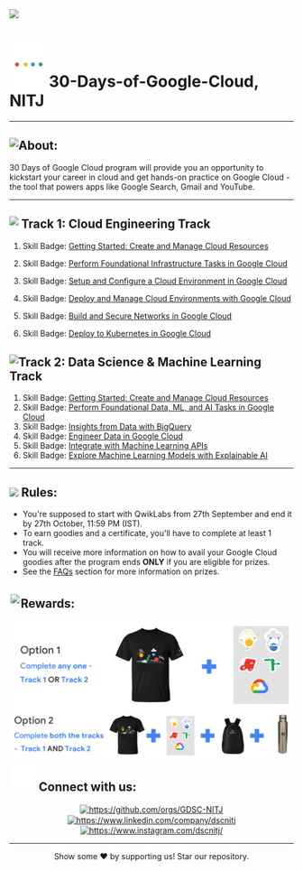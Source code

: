 

<img src="https://socialify.git.ci/GDSC-NITJ/Events/image?description=1&descriptionEditable=30%20Days%20of%20Google%20Cloud%2C%20NIT-J%0A(27th%20Sept%20-%2027th%20Oct%2C%202021)&font=Inter&logo=https%3A%2F%2Fcdn.discordapp.com%2Fattachments%2F891681517120659526%2F891695744409550888%2Fbanner.png&owner=1&pattern=Formal%20Invitation&theme=Light">

# <img src="utils/gcp.gif" style=" padding-bottom:-5px; object-fit:cover; height:80px; width:70px">30-Days-of-Google-Cloud, NITJ 

<hr>

## <img src="https://emojis.slackmojis.com/emojis/images/1613433371/13132/diamond_spin.gif?1613433371" style="height:40px; padding-bottom:5px;">About:

30 Days of Google Cloud program will provide you an opportunity to kickstart your career in cloud and get hands-on practice on Google Cloud - the tool that powers apps like Google Search, Gmail and YouTube.

<hr>

## <img src="https://emojis.slackmojis.com/emojis/images/1616310538/22629/arrow_right.gif?1616310538" width="40" style="padding-bottom:5px; "> Track 1: Cloud Engineering Track

1. Skill Badge: [Getting Started: Create and Manage Cloud Resources](https://google.qwiklabs.com/quests/120)
2. Skill Badge: [Perform Foundational Infrastructure Tasks in Google Cloud](https://google.qwiklabs.com/quests/118)
3. Skill Badge: [Setup and Configure a Cloud Environment in Google Cloud](https://google.qwiklabs.com/quests/119?utm_source=google&utm_medium=lp&utm_campaign=gcpskills)

4. Skill Badge: [Deploy and Manage Cloud Environments with Google Cloud](https://google.qwiklabs.com/quests/121?utm_source=google&utm_medium=lp&utm_campaign=gcpskills)

5. Skill Badge: [Build and Secure Networks in Google Cloud](https://google.qwiklabs.com/quests/128?utm_source=google&utm_medium=lp&utm_campaign=gcpskills)

6. Skill Badge: [Deploy to Kubernetes in Google Cloud](https://google.qwiklabs.com/quests/116?utm_source=google&utm_medium=lp&utm_campaign=gcpskills)

## <img src="https://emojis.slackmojis.com/emojis/images/1616310538/22629/arrow_right.gif?1616310538" width="40" style="padding-bottom:5px; ">Track 2: Data Science & Machine Learning Track

1. Skill Badge: [Getting Started: Create and Manage Cloud Resources](https://google.qwiklabs.com/quests/120)
2. Skill Badge: [Perform Foundational Data, ML, and AI Tasks in Google Cloud](https://google.qwiklabs.com/quests/117?utm_source=google&utm_medium=lp&utm_campaign=gcpskills)
3. Skill Badge: [Insights from Data with BigQuery](https://google.qwiklabs.com/quests/123)
4. Skill Badge: [Engineer Data in Google Cloud](https://google.qwiklabs.com/quests/132)
5. Skill Badge: [Integrate with Machine Learning APIs](https://google.qwiklabs.com/quests/136?utm_source=google&utm_medium=lp&utm_campaign=gcpskills)
6. Skill Badge: [Explore Machine Learning Models with Explainable AI](https://google.qwiklabs.com/quests/126?utm_source=google&utm_medium=lp&utm_campaign=gcpskills)

<hr>

## <img src="https://emojis.slackmojis.com/emojis/images/1614210280/14837/rules.gif?1614210280"> Rules:

- You're supposed to start with QwikLabs from 27th September and end it by 27th October, 11:59 PM (IST).
- To earn goodies and a certificate, you'll have to complete at least 1 track.
- You will receive more information on how to avail your Google Cloud goodies after the program ends **ONLY** if you are eligible for prizes.
- See the [FAQs](https://events.withgoogle.com/30daysofgooglecloud/faqs) section for more information on prizes.

## <img src="https://emojis.slackmojis.com/emojis/images/1613479407/13343/trophy.gif?1613479407" style="padding:2px; padding-bottom:8px; height:45px">Rewards:

<img src="utils/reward1.png" style="float: left;" alt="drawing" width="600"/>

<img src="utils/reward2.png" style="float: left;" alt="drawing" width="900"/>

<hr>

## <img src="utils/handshake.gif" style="padding:2px;">Connect with us:

<p align="center">
    <a href="https://github.com/orgs/GDSC-NITJ" target="blank"><img align="center" src="https://cdn-icons-png.flaticon.com/512/25/25231.png" alt="https://github.com/orgs/GDSC-NITJ" height="40" width="50" /></a>
    <a href="https://linkedin.com/in/https://www.linkedin.com/company/dscnitj" target="blank">
        <img align="center" src="https://raw.githubusercontent.com/rahuldkjain/github-profile-readme-generator/master/src/images/icons/Social/linked-in-alt.svg" alt="https://www.linkedin.com/company/dscnitj" height="40" width="50" /></a>
    <a href="https://instagram.com/https://www.instagram.com/dscnitj/" target="blank"><img align="center" src="https://raw.githubusercontent.com/rahuldkjain/github-profile-readme-generator/master/src/images/icons/Social/instagram.svg" alt="https://www.instagram.com/dscnitj/" height="40" width="50" /></a>
 </p>
<hr>

<p align="center">Show some  ❤️ by supporting us!  Star our repository.</p>

